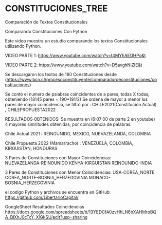 # CONSTITUCIONES_TREE
Comparación de Textos Constitucionales

Comparando Constituciones Con Python

Este video muestra un estudio comparando los textos Constitucionales utilizando Python.

VIDEO PARTE 1: https://www.youtube.com/watch?v=t4MYhAEOHPo&t

VIDEO PARTE 2: https://www.youtube.com/watch?v=D5avghNiZIE&t


Se descargaron los textos de 190 Constituciones desde 
(https://www.bcn.cl/procesoconstituyente/comparadordeconstituciones/constituciones)

Se contó el numero de palabras coincidentes de a pares, todas X todas, 
obteniendo (18145 pares = 190*191/2) 
Se ordena de mayor a menor los pares de mayor coincidencia, 
se filtró por : CHILE2021(Constitución Actual) , CHILEPROPUESTA2022 

RESULTADOS OBTENIDOS: 
Se muestra en (6:07:00 de parte 2 en youtube)
4 mayores similitudes obtenidas, por coincidencia de palabras: 

Chile Actual 2021 : REINOUNIDO, MEXICO, NUEVAZELANDA, COLOMBIA

Chile Propuesta 2022 (Mamarracho) : VENEZUELA, COLOMBIA, KIRGUISTAN, HONDURAS

3 Pares de Constituciones con Mayor Coincidencias:  
NUEVAZELANDA-REINOUNIDO 
KENYA-KIRGUISTAN 
REINOUNIDO-INDIA

3 Pares de Constituciones con Menor Coincidencias: 
USA-COREA_NORTE
COREA_NORTE-BOSNIA_HERZEGOVINIA
MONACO-BOSNIA_HERZEGOVINIA


el codigo Python y archivos se encuentra en GitHub: 
https://github.com/LibertarioCapital/

GoogleSheet Resultados Coincidencias 
https://docs.google.com/spreadsheets/d/13YEDCfA0zvHhLN6bXAHMrpBQA_BlXhJ0cTcY_XIGkSU/edit?usp=sharing
